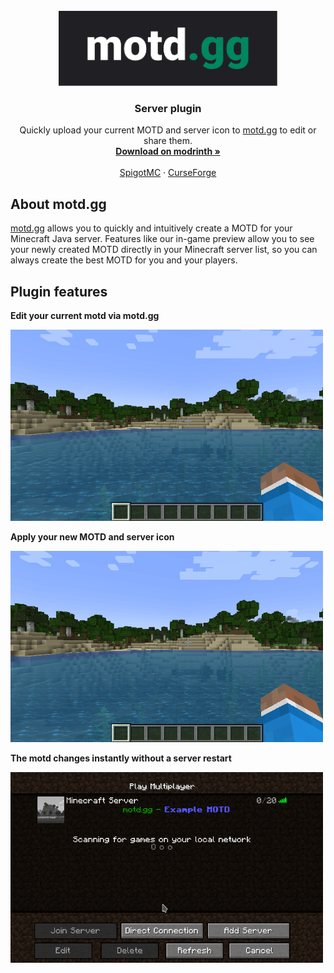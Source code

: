 <br />
<div align="center">
  <a href="https://motd.gg">
    <img src="img/logo.svg" alt="Logo" width="350" height="120">
  </a>

  <h3 align="center">Server plugin</h3>

  <p align="center">
    Quickly upload your current MOTD and server icon to <a href="https://motd.gg" target="_blank">motd.gg</a> to edit or share them.
    <br />
    <a href="https://modrinth.com/plugin/motdgg" target="_blank"><strong>Download on modrinth »</strong></a>
    <br />
    <br />
    <a href="https://www.spigotmc.org/resources/motd-gg.106501" target="_blank">SpigotMC</a>
    ·
    <a href="https://www.curseforge.com/minecraft/bukkit-plugins/motd-gg" target="_blank">CurseForge</a>
  </p>
</div>


## About motd.gg

<a href="https://motd.gg" target="_blank">motd.gg</a> allows you to quickly and intuitively create a MOTD for your Minecraft Java server. Features like our in-game preview allow you to see your newly created MOTD directly in your Minecraft server list, so you can always create the best MOTD for you and your players.

## Plugin features

**Edit your current motd via motd.gg**

<img src="img/open-editor.gif" alt="Logo" width="500">

**Apply your new MOTD and server icon**

<img src="img/apply-changes.gif" alt="Logo" width="500">


**The motd changes instantly without a server restart**

<img src="img/apply-instant.gif" alt="Logo" width="500">
